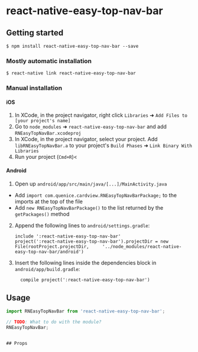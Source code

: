 
# react-native-easy-top-nav-bar

## Getting started

`$ npm install react-native-easy-top-nav-bar --save`

### Mostly automatic installation

`$ react-native link react-native-easy-top-nav-bar`

### Manual installation


#### iOS

1. In XCode, in the project navigator, right click `Libraries` ➜ `Add Files to [your project's name]`
2. Go to `node_modules` ➜ `react-native-easy-top-nav-bar` and add `RNEasyTopNavBar.xcodeproj`
3. In XCode, in the project navigator, select your project. Add `libRNEasyTopNavBar.a` to your project's `Build Phases` ➜ `Link Binary With Libraries`
4. Run your project (`Cmd+R`)<

#### Android

1. Open up `android/app/src/main/java/[...]/MainActivity.java`
  - Add `import com.quenice.cardview.RNEasyTopNavBarPackage;` to the imports at the top of the file
  - Add `new RNEasyTopNavBarPackage()` to the list returned by the `getPackages()` method
2. Append the following lines to `android/settings.gradle`:
  	```
  	include ':react-native-easy-top-nav-bar'
  	project(':react-native-easy-top-nav-bar').projectDir = new File(rootProject.projectDir, 	'../node_modules/react-native-easy-top-nav-bar/android')
  	```
3. Insert the following lines inside the dependencies block in `android/app/build.gradle`:
  	```
      compile project(':react-native-easy-top-nav-bar')
  	```


## Usage
```javascript
import RNEasyTopNavBar from 'react-native-easy-top-nav-bar';

// TODO: What to do with the module?
RNEasyTopNavBar;


## Props


